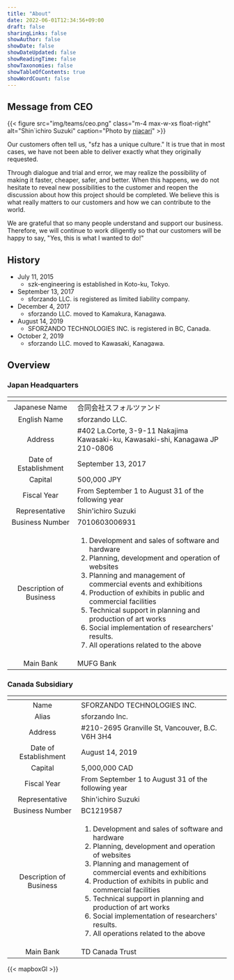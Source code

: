 ```yaml
---
title: "About"
date: 2022-06-01T12:34:56+09:00
draft: false
sharingLinks: false
showAuthor: false
showDate: false
showDateUpdated: false
showReadingTime: false
showTaxonomies: false
showTableOfContents: true
showWordCount: false
---
```


## Message from CEO

{{< figure src="img/teams/ceo.png" class="m-4 max-w-xs float-right" alt="Shin`ichiro Suzuki" caption="Photo by [niacari](https://niacari.jp)" >}}

Our customers often tell us, "sfz has a unique culture."
It is true that in most cases, we have not been able to deliver exactly what they originally requested.

Through dialogue and trial and error, we may realize the possibility of making it faster, cheaper, safer, and better.
When this happens, we do not hesitate to reveal new possibilities to the customer and reopen the discussion about how this project should be completed.
We believe this is what really matters to our customers and how we can contribute to the world.

We are grateful that so many people understand and support our business.
Therefore, we will continue to work diligently so that our customers will be happy to say, "Yes, this is what I wanted to do!"

## History

- July 11, 2015
  - szk-engineering is established in Koto-ku, Tokyo.
- September 13, 2017
  - sforzando LLC. is registered as limited liability company.
- December 4, 2017
  - sforzando LLC. moved to Kamakura, Kanagawa.
- August 14, 2019
  - SFORZANDO TECHNOLOGIES INC. is registered in BC, Canada.
- October 2, 2019
  - sforzando LLC. moved to Kawasaki, Kanagawa.

## Overview

### Japan Headquarters

| <!-- --> | <!-- --> |
|:--------:|:---------|
| Japanese Name | 合同会社スフォルツァンド |
| English Name | sforzando LLC. |
| Address | #402 La.Corte, 3-9-11 Nakajima Kawasaki-ku, Kawasaki-shi, Kanagawa JP 210-0806 <div id="map-kawasaki" class="w-full h-96 mt-2"></div> |
| Date of Establishment | September 13, 2017 |
| Capital | 500,000 JPY |
| Fiscal Year | From September 1 to August 31 of the following year |
| Representative | Shin'ichiro Suzuki |
| Business Number | 7010603006931 |
| Description of Business | <ol><li>Development and sales of software and hardware</li><li>Planning, development and operation of websites</li><li>Planning and management of  commercial events and exhibitions</li><li>Production of exhibits in public and commercial facilities</li><li>Technical support in planning and production of art works</li><li>Social implementation of researchers' results.</li><li>All operations related to the above</li></ol> |
| Main Bank | MUFG Bank |

### Canada Subsidiary

| <!-- --> | <!-- --> |
|:--------:|:---------|
| Name | SFORZANDO TECHNOLOGIES INC. |
| Alias | sforzando Inc. |
| Address | #210-2695 Granville St, Vancouver, B.C. V6H 3H4 <div id="map-vancouver" class="w-full h-96 mt-2"></div> |
| Date of Establishment | August 14, 2019 |
| Capital | 5,000,000 CAD |
| Fiscal Year | From September 1 to August 31 of the following year |
| Representative | Shin'ichiro Suzuki |
| Business Number | BC1219587 |
| Description of Business | <ol><li>Development and sales of software and hardware</li><li>Planning, development and operation of websites</li><li>Planning and management of  commercial events and exhibitions</li><li>Production of exhibits in public and commercial facilities</li><li>Technical support in planning and production of art works</li><li>Social implementation of researchers' results.</li><li>All operations related to the above</li></ol> |
| Main Bank | TD Canada Trust |

{{< mapboxGl >}}
